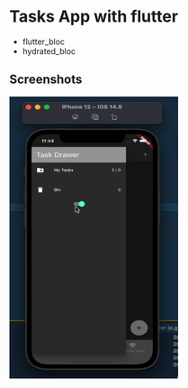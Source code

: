 # Tasks App with flutter

- flutter_bloc
- hydrated_bloc

## Screenshots
<img src="./screenshot/screenshot.gif" width="300px" height="500px" />
